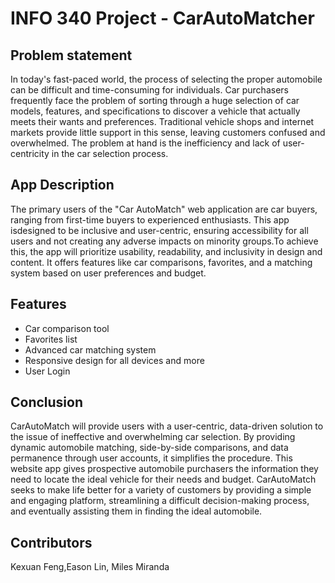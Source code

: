 # INFO 340 Project - CarAutoMatcher

## Problem statement
In today's fast-paced world, the process of selecting the proper automobile can be difficult and time-consuming for individuals.  Car purchasers frequently face the problem of sorting through a huge selection of car models, features, and specifications to discover a vehicle that actually meets their wants and preferences. Traditional vehicle shops and internet markets provide little support in this sense, leaving customers confused and overwhelmed. The problem at hand is the inefficiency and lack of
user-centricity in the car selection process. 

## App Description
The primary users of the "Car AutoMatch" web application are car buyers, ranging from first-time buyers to experienced enthusiasts. This app isdesigned to be inclusive and user-centric, ensuring accessibility for all users and not creating any adverse impacts on minority groups.To achieve this, the app will prioritize usability, readability, and inclusivity in design and content. It offers features like car comparisons, favorites, and a matching system based on user preferences and budget.

## Features
- Car comparison tool
- Favorites list
- Advanced car matching system
- Responsive design for all devices and more
- User Login


## Conclusion
CarAutoMatch will provide users with a user-centric, data-driven solution to the issue of ineffective and overwhelming car selection. By providing dynamic automobile matching,
side-by-side comparisons, and data permanence through user accounts, it simplifies the procedure. This website app gives prospective automobile purchasers the information they
need to locate the ideal vehicle for their needs and budget. CarAutoMatch seeks to make life better for a variety of customers by providing a simple and engaging platform,
streamlining a difficult decision-making process, and eventually assisting them in finding the ideal automobile.

## Contributors
Kexuan Feng,Eason Lin, Miles Miranda




